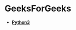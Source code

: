 # GeeksForGeeks

-   **[Python3](https://github.com/Razeen-Shaikh/geeksforgeeks/tree/main/python3)**
